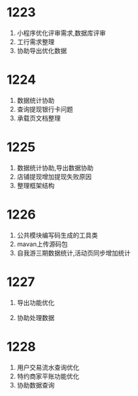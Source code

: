# 1223

1. 小程序优化评审需求,数据库评审
2. 工行需求整理
3. 协助导出优化数据

# 1224

1. 数据统计协助
2. 查询提现银行卡问题
3. 承载页文档整理

# 1225

1. 数据统计协助,导出数据协助
2. 店铺提现增加提现失败原因
3. 整理框架结构

# 1226

1. 公共模块编写码生成的工具类
2. mavan上传源码包
3. 自我游三期数据统计,活动页同步增加统计

# 1227

1. 导出功能优化

2. 协助处理数据

# 1228

1. 用户交易流水查询优化
2. 特约商家平账功能优化
3. 协助数据查询